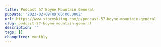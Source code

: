```yaml
---
title: Podcast 57 Boyne Mountain General
pubDate: '2023-02-09T00:00:00.000Z'
url: https://www.stormskiing.com/p/podcast-57-boyne-mountain-general
slug: podcast-57-boyne-mountain-general
description: ''
tags: []
changefreq: monthly
---
```


<!-- Add post content below -->
